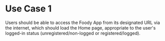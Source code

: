 # Use Case 1

Users should be able to access the Foody App from its designated URL via the internet, which should load the Home page, appropriate to the user's logged-in status (unregistered/non-logged or registered/logged). 